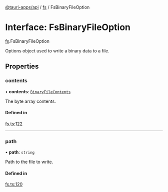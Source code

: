 [@tauri-apps/api](../README.md) / [fs](../modules/fs.md) / FsBinaryFileOption

# Interface: FsBinaryFileOption

[fs](../modules/fs.md).FsBinaryFileOption

Options object used to write a binary data to a file.

## Properties

### contents

• **contents**: [`BinaryFileContents`](../modules/fs.md#binaryfilecontents)

The byte array contents.

#### Defined in

[fs.ts:122](https://github.com/tauri-apps/tauri/blob/07bc998/tooling/api/src/fs.ts#L122)

___

### path

• **path**: `string`

Path to the file to write.

#### Defined in

[fs.ts:120](https://github.com/tauri-apps/tauri/blob/07bc998/tooling/api/src/fs.ts#L120)
